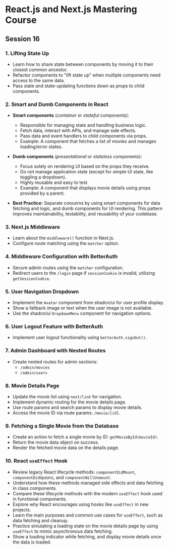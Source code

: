 # React.js and Next.js Mastering Course

## Session 16

### 1. Lifting State Up

- Learn how to share state between components by moving it to their closest common ancestor.
- Refactor components to "lift state up" when multiple components need access to the same data.
- Pass state and state-updating functions down as props to child components.

### 2. Smart and Dumb Components in React

- **Smart components** (_container_ or _stateful_ components):

  - Responsible for managing state and handling business logic.
  - Fetch data, interact with APIs, and manage side effects.
  - Pass data and event handlers to child components via props.
  - Example: A component that fetches a list of movies and manages loading/error states.

- **Dumb components** (_presentational_ or _stateless_ components):

  - Focus solely on rendering UI based on the props they receive.
  - Do not manage application state (except for simple UI state, like toggling a dropdown).
  - Highly reusable and easy to test.
  - Example: A component that displays movie details using props provided by a parent.

- **Best Practice:** Separate concerns by using smart components for data fetching and logic, and dumb components for UI rendering. This pattern improves maintainability, testability, and reusability of your codebase.

### 3. Next.js Middleware

- Learn about the `middleware()` function in Next.js.
- Configure route matching using the `matcher` option.

### 4. Middleware Configuration with BetterAuth

- Secure admin routes using the `matcher` configuration.
- Redirect users to the `/login` page if `sessionCookie` is invalid, utilizing `getSessionCookie`.

### 5. User Navigation Dropdown

- Implement the `Avatar` component from shadcn/ui for user profile display.
- Show a fallback image or text when the user image is not available.
- Use the shadcn/ui `DropdownMenu` component for navigation options.

### 6. User Logout Feature with BetterAuth

- Implement user logout functionality using `betterAuth.signOut()`.

### 7. Admin Dashboard with Nested Routes

- Create nested routes for admin sections:
  - `/admin/movies`
  - `/admin/users`

### 8. Movie Details Page

- Update the movie list using `next/link` for navigation.
- Implement dynamic routing for the movie details page.
- Use route params and search params to display movie details.
- Access the movie ID via route params: `/movie/[id]`.

### 9. Fetching a Single Movie from the Database

- Create an action to fetch a single movie by ID: `getMovieById(movieId)`.
- Return the movie data object on success.
- Render the fetched movie data on the details page.

### 10. React `useEffect` Hook

- Review legacy React lifecycle methods: `componentDidMount`, `componentDidUpdate`, and `componentWillUnmount`.
- Understand how these methods managed side effects and data fetching in class components.
- Compare these lifecycle methods with the modern `useEffect` hook used in functional components.
- Explore why React encourages using hooks like `useEffect` in new projects.
- Learn the main purposes and common use cases for `useEffect`, such as data fetching and cleanup.
- Practice simulating a loading state on the movie details page by using `useEffect` to mimic asynchronous data fetching.
- Show a loading indicator while fetching, and display movie details once the data is loaded.
